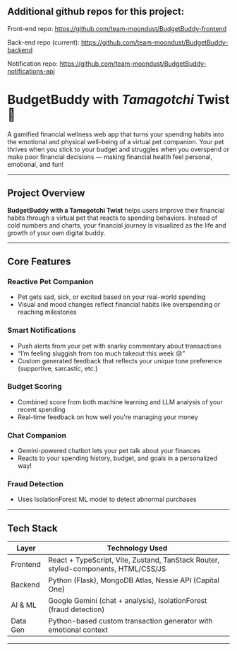 ## Additional github repos for this project:

Front-end repo: https://github.com/team-moondust/BudgetBuddy-frontend

Back-end repo (current): https://github.com/team-moondust/BudgetBuddy-backend

Notification repo: https://github.com/team-moondust/BudgetBuddy-notifications-api

# BudgetBuddy with _Tamagotchi_ Twist 💸

A gamified financial wellness web app that turns your spending habits into the emotional and physical well-being of a virtual pet companion. Your pet thrives when you stick to your budget and struggles when you overspend or make poor financial decisions — making financial health feel personal, emotional, and fun!

---

## Project Overview

**BudgetBuddy with a Tamagotchi Twist** helps users improve their financial habits through a virtual pet that reacts to spending behaviors. Instead of cold numbers and charts, your financial journey is visualized as the life and growth of your own digital buddy.

---

## Core Features

### Reactive Pet Companion

- Pet gets sad, sick, or excited based on your real-world spending
- Visual and mood changes reflect financial habits like overspending or reaching milestones

### Smart Notifications

- Push alerts from your pet with snarky commentary about transactions
- “I’m feeling sluggish from too much takeout this week 😞”
- Custom generated feedback that reflects your unique tone preference (supportive, sarcastic, etc.)

### Budget Scoring

- Combined score from both machine learning and LLM analysis of your recent spending
- Real-time feedback on how well you're managing your money

### Chat Companion

- Gemini-powered chatbot lets your pet talk about your finances
- Reacts to your spending history, budget, and goals in a personalized way!

### Fraud Detection

- Uses IsolationForest ML model to detect abnormal purchases

---

## Tech Stack

| Layer    | Technology Used                                                                    |
| -------- | ---------------------------------------------------------------------------------- |
| Frontend | React + TypeScript, Vite, Zustand, TanStack Router, styled-components, HTML/CSS/JS |
| Backend  | Python (Flask), MongoDB Atlas, Nessie API (Capital One)                            |
| AI & ML  | Google Gemini (chat + analysis), IsolationForest (fraud detection)                 |
| Data Gen | Python-based custom transaction generator with emotional context                   |

---
